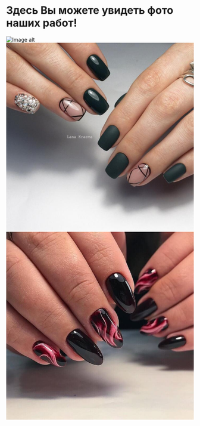 # Здесь Вы можете увидеть фото наших работ!
![Image alt](https://github.com/ValeriaMoroz/Blackberry/blob/main/9cb17eceb8dc541a4505ec6d749108b0/image.jpg)
![Image alt](https://github.com/ValeriaMoroz/Blackberry/blob/main/Zimnij-temnyj-manikyur-12.jpg)
![Image alt](https://github.com/ValeriaMoroz/Blackberry/blob/main/nailart-46.jpg)
